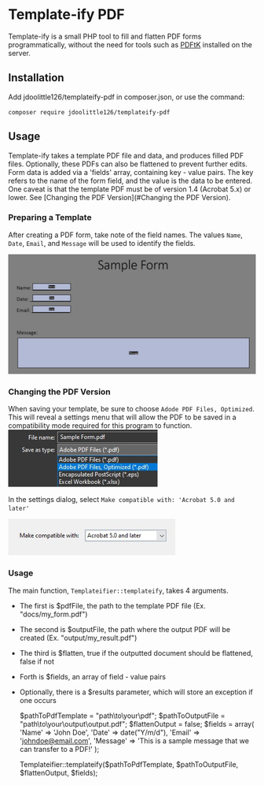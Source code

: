 # Template-ify PDF

Template-ify is a small PHP tool to fill and flatten PDF forms programmatically, without the need for tools such as [PDFtK](https://www.pdflabs.com/tools/pdftk-the-pdf-toolkit/) installed on the server.

## Installation

Add jdoolittle126/templateify-pdf in composer.json, or use the command:

    composer require jdoolittle126/templateify-pdf

## Usage

Template-ify takes a template PDF file and data, and produces filled PDF files. Optionally, these PDFs can also be flattened to prevent further edits. Form data is added via a 'fields' array, containing key - value pairs. The key refers to the name of the form field, and the value is the data to be entered. One caveat is that the template PDF must be of version 1.4
(Acrobat 5.x) or lower. See [Changing the PDF Version](#Changing the PDF Version).

### Preparing a Template

After creating a PDF form, take note of the field names. The values `Name`, `Date`, `Email`, and `Message` will be used to identify the fields.

![Example of Sample Form](docs/demo-form.jpg)

### Changing the PDF Version

When saving your template, be sure to choose `Adode PDF Files, Optimized`. This will reveal a settings menu that will allow the PDF to be saved in a compatibility mode required for this program to function.
![Form Saving Options](docs/demo-save.jpg)

In the settings dialog, select `Make compatible with: 'Acrobat 5.0 and later'`

![Sample Form](docs/demo-version.jpg)

### Usage

The main function, `Templateifier::templateify`, takes 4 arguments. 

- The first is $pdfFile, the path to the template PDF file (Ex. "docs/my_form.pdf")
- The second is $outputFile, the path where the output PDF will be created (Ex. "output/my_result.pdf")
- The third is $flatten, true if the outputted document should be flattened, false if not
- Forth is $fields, an array of field - value pairs
- Optionally, there is a $results parameter, which will store an exception if one occurs


    $pathToPdfTemplate = "path\\to\\your\\pdf";
    $pathToOutputFile = "path\\to\\your\\output\\output.pdf";
    $flattenOutput = false;
    $fields = array(
        'Name' => 'John Doe',
        'Date' => date("Y/m/d"),
        'Email' => 'johndoe@email.com',
        'Message' => 'This is a sample message that we can transfer to a PDF!'
    );

    Templateifier::templateify($pathToPdfTemplate, $pathToOutputFile, $flattenOutput, $fields);